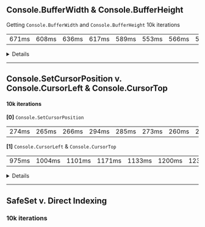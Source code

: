 ﻿## Console.BufferWidth & Console.BufferHeight

Getting `Console.BufferWidth` and `Console.BufferHeight`
10k iterations

|       |       |       |       |       |       |       |       |       |       |       |       |       |       |       |       |       |
|:-----:|:-----:|:-----:|:-----:|:-----:|:-----:|:-----:|:-----:|:-----:|:-----:|:-----:|:-----:|:-----:|:-----:|:-----:|:-----:|:-----:|
| 671ms | 608ms | 636ms | 617ms | 589ms | 553ms | 566ms | 564ms | 527ms | 529ms | 528ms | 465ms | 520ms | 486ms | 579ms | 618ms | 757ms |

<details>

```C#
while (true)
{
    Stopwatch super = new();
    super.Start();
    for (int i = 0; i < 10000; i++)
    {
        var dimX = Console.BufferWidth;
        var dimY = Console.BufferHeight;
    }

    super.Stop();
    Console.WriteLine(super.ElapsedMilliseconds + "ms");
}
```

</details>

---
## Console.SetCursorPosition v. Console.CursorLeft & Console.CursorTop
#### 10k iterations

**[0]** `Console.SetCursorPosition`


|       |       |       |       |       |       |       |       |       |       |       |       |       |       |       |
|:-----:|:-----:|:-----:|:-----:|:-----:|:-----:|:-----:|:-----:|:-----:|:-----:|:-----:|:-----:|:-----:|:-----:|:-----:|
|274ms|265ms|266ms|294ms|285ms|273ms|260ms|250ms|253ms|251ms|255ms|245ms|249ms|268ms|267ms|

**[1]** `Console.CursorLeft` & `Console.CursorTop`

|       |        |        |        |        |        |        |        |        |        |
|:-----:|:------:|:------:|:------:|:------:|:------:|:------:|:------:|:------:|:------:|
| 975ms | 1004ms | 1101ms | 1171ms | 1133ms | 1200ms | 1234ms | 1172ms | 1130ms | 1236ms |1322ms|


<details>

```C#

var dim = (Console.BufferWidth, Console.BufferHeight);
int it = 0;
while (true)
{
    Stopwatch super = new();
    Random r = new Random();
    super.Start();
    for (int i = 0; i < 10000; i++)
    {
        //[0] Console.SetCursorPosition(r.Next(dim.BufferWidth), r.Next(dim.BufferHeight));
        //[1] Console.CursorLeft = r.Next(dim.BufferWidth);
        //[1] Console.CursorTop = r.Next(dim.BufferHeight);
    }

    super.Stop();
    Console.SetCursorPosition(0, it);
    Console.WriteLine(super.ElapsedMilliseconds + "ms");
    it++;
}
```

</details>


---

## SafeSet v. Direct Indexing
### 10k iterations

